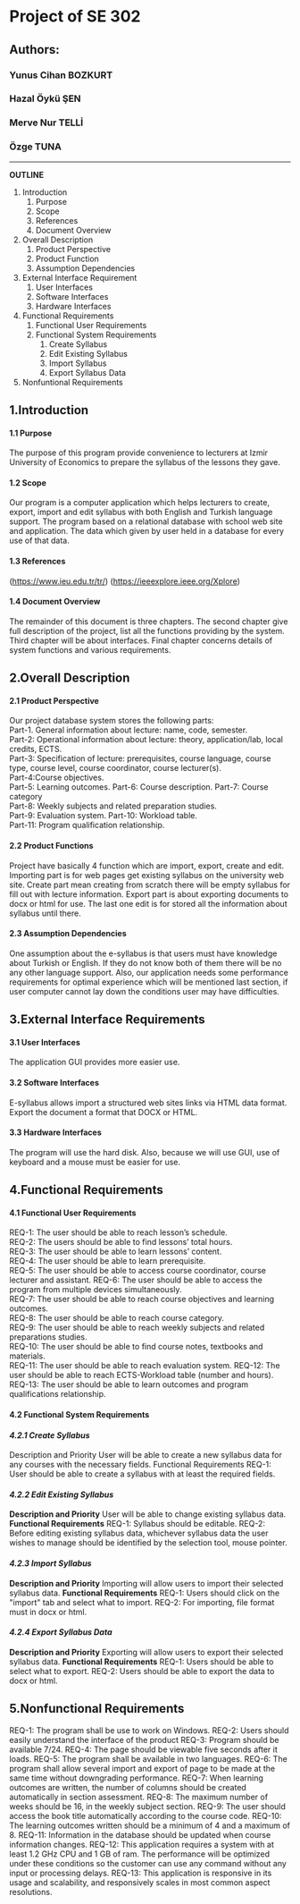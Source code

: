 # **Project of SE 302**
 
## **Authors:**
### Yunus Cihan BOZKURT
### Hazal Öykü ŞEN
### Merve Nur TELLİ
### Özge TUNA
---------------------------

**OUTLINE**

1. Introduction
    1. Purpose
    2. Scope
    3. References
    4. Document Overview
2. Overall Description
    1. Product Perspective
    2. Product Function
    3. Assumption Dependencies
3. External Interface Requirement
    1. User Interfaces
    2. Software Interfaces
    3. Hardware Interfaces
4. Functional Requirements
    1. Functional User Requirements
    2. Functional System Requirements 
        1. Create Syllabus 
        2. Edit Existing Syllabus
        3. Import Syllabus 
        4. Export Syllabus Data 
5. Nonfuntional Requirements


## **1.Introduction**
#### **1.1 Purpose**
The purpose of this program provide convenience to lecturers at Izmir University of Economics to prepare the syllabus of the lessons they gave.
#### **1.2 Scope**
Our program is a computer application which helps lecturers to create, export, import and edit syllabus with both English and Turkish language support. The program based on a relational database with school web site and application. The data which given by user held in a database for every use of that data.
#### **1.3 References**
(https://www.ieu.edu.tr/tr/)
(https://ieeexplore.ieee.org/Xplore)
#### **1.4 Document Overview**
The remainder of this document is three chapters. The second chapter give full description of the project, list all the functions providing by the system. Third chapter will be about interfaces. Final chapter concerns details of system functions and various requirements.

## **2.Overall Description**
#### **2.1 Product Perspective**
Our project database system stores the following parts:  
 Part-1. General information about lecture: name, code, semester.   
 Part-2: Operational information about lecture: theory, application/lab, local credits, ECTS.   
 Part-3: Specification of lecture: prerequisites, course language, course type, course level, course coordinator, course lecturer(s).   
 Part-4:Course objectives.  
 Part-5: Learning outcomes. 
 Part-6: Course description. 
 Part-7: Course category    
 Part-8: Weekly subjects and related preparation studies.   
 Part-9: Evaluation system. 
 Part-10: Workload table.   
 Part-11: Program qualification relationship.
#### **2.2 Product Functions**
Project have basically 4 function which are import, export, create and edit. Importing part is for web pages get existing syllabus on the university web site. Create part mean creating from scratch there will be empty syllabus for fill out with lecture information. Export part is about exporting documents to docx or html for use. The last one edit is for stored all the information about syllabus until there.
#### **2.3 Assumption Dependencies**
One assumption about the e-syllabus is that users must have knowledge about Turkish or English. If they do not know both of them there will be no any other language support. Also, our application needs some performance requirements for optimal experience which will be mentioned last section, if user computer cannot lay down the conditions user may have difficulties.

## **3.External Interface Requirements**
#### **3.1 User Interfaces**
The application GUI provides more easier use.
#### **3.2 Software Interfaces**
E-syllabus allows import a structured web sites links via HTML data format. Export the document a format that DOCX or HTML.
#### **3.3 Hardware Interfaces**
The program will use the hard disk. Also, because we will use GUI, use of keyboard and a mouse must be easier for use.

## **4.Functional Requirements**
#### **4.1 Functional User Requirements**   
REQ-1: The user should be able to reach lesson’s schedule.  
REQ-2: The users should be able to find lessons’ total hours.   
REQ-3: The user should be able to learn lessons’ content.   
REQ-4: The user should be able to learn prerequisite.   
REQ-5: The user should be able to access course coordinator, course lecturer and assistant. 
REQ-6: The user should be able to access the program from multiple devices simultaneously.  
REQ-7: The user should be able to reach course objectives and learning outcomes.   
REQ-8: The user should be able to reach course category.    
REQ-9: The user should be able to reach weekly subjects and related preparations studies.   
REQ-10: The user should be able to find course notes, textbooks and materials.  
REQ-11: The user should be able to reach evaluation system. 
REQ-12: The user should be able to reach ECTS-Workload table (number and hours).    
REQ-13: The user should be able to learn outcomes and program qualifications relationship.
#### **4.2 Functional System Requirements**
#### **_4.2.1 Create Syllabus_**
Description and Priority
User will be able to create a new syllabus data for any courses with the necessary fields.
Functional Requirements
REQ-1: User should be able to create a syllabus with at least the required fields.
#### **_4.2.2 Edit Existing Syllabus_**
**Description and Priority**
User will be able to change existing syllabus data.
**Functional Requirements**
REQ-1: Syllabus should be editable.
REQ-2: Before editing existing syllabus data, whichever syllabus data the user wishes to manage should be identified by the selection tool, mouse pointer.
#### **_4.2.3 Import Syllabus_**
**Description and Priority**
Importing will allow users to import their selected syllabus data.
**Functional Requirements**
REQ-1: Users should click on the "import" tab and select what to import.
REQ-2: For importing, file format must in docx or html.
#### **_4.2.4 Export Syllabus Data_**
**Description and Priority**
Exporting will allow users to export their selected syllabus data.
**Functional Requirements**
REQ-1: Users should be able to select what to export.
REQ-2: Users should be able to export the data to docx or html.

## **5.Nonfunctional Requirements**
REQ-1: The program shall be use to work on Windows.
REQ-2: Users should easily understand the interface of the product
REQ-3: Program should be available 7/24.
REQ-4: The page should be viewable five seconds after it loads.
REQ-5: The program shall be available in two languages.
REQ-6: The program shall allow several import and export of page to be made at the same time without downgrading performance.
REQ-7: When learning outcomes are written, the number of columns should be created automatically in section assessment.
REQ-8: The maximum number of weeks should be 16, in the weekly subject section.
REQ-9: The user should access the book title automatically according to the course code.
REQ-10: The learning outcomes written should be a minimum of 4 and a maximum of 8.
REQ-11: Information in the database should be updated when course information changes.
REQ-12: This application requires a system with at least 1.2 GHz CPU and 1 GB of ram. The performance will be optimized under these conditions so the customer can use any command without any input or processing delays.
REQ-13: This application is responsive in its usage and scalability, and responsively scales in most common aspect resolutions.
